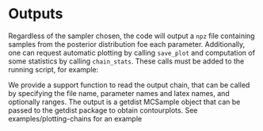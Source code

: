 # Outputs

Regardless of the sampler chosen, the code will output a `npz` file
containing samples from the posterior distribution foe each
parameter. Additionally, one can request automatic plotting by calling
`save_plot` and computation of some statistics by calling
`chain_stats`. These calls must be added to the running script, for
example:


We provide a support function to read the output chain, that can be
called by specifying the file name, parameter names and latex names,
and optionally ranges. The output is a getdist MCSample object that
can be passed to the getdist package to obtain contourplots. See
examples/plotting-chains for an example


